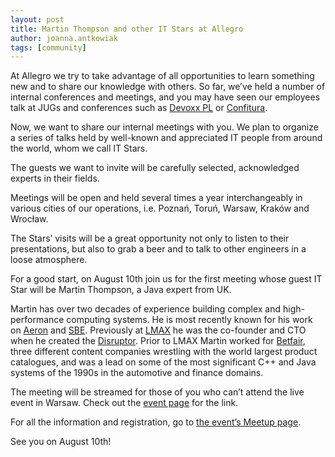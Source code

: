 ```yaml
---
layout: post
title: Martin Thompson and other IT Stars at Allegro
author: joanna.antkowiak
tags: [community]
---
```


At Allegro we try to take advantage of all opportunities to learn something new and to share our knowledge with others.
So far, we’ve held a number of internal conferences and meetings, and you may have seen our employees talk at JUGs and
conferences such as [Devoxx PL](http://devoxx.pl/) or [Confitura](http://www.confitura.pl/).

Now, we want to share our internal meetings with you. We plan to organize a series of talks held by well-known
and appreciated IT people from around the world, whom we call IT Stars.

The guests we want to invite will be carefully selected, acknowledged experts in their fields.

Meetings will be open and held several times a year interchangeably in various cities of our operations,
i.e. Poznań, Toruń, Warsaw, Kraków and Wrocław.

The Stars’ visits will be a great opportunity not only to listen to their presentations, but also to grab a beer
and to talk to other engineers in a loose atmosphere.

For a good start, on August 10th join us for the first meeting whose guest IT Star will be Martin Thompson,
a Java expert from UK.

Martin has over two decades of experience building complex and high-performance computing systems. He is most recently known
for his work on [Aeron](https://github.com/real-logic/Aeron) and [SBE](https://github.com/real-logic/simple-binary-encoding).
Previously at [LMAX](http://www.lmax.com/) he was the co-founder and CTO when he created the
[Disruptor](https://github.com/LMAX-Exchange/disruptor).
Prior to LMAX Martin worked for [Betfair](http://www.betfair.com/), three different content companies wrestling
with the world largest product catalogues, and was a lead on some of the most significant C++ and Java systems of the 1990s
in the automotive and finance domains.

The meeting will be streamed for those of you who can’t attend the live event in Warsaw. Check out the
[event page](http://www.meetup.com/allegrotech/events/223985207/) for the link.

For all the information and registration, go to [the event’s Meetup page](http://www.meetup.com/allegrotech/events/223985207/).

See you on August 10th!
